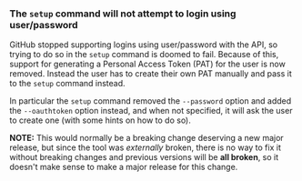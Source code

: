 ### The `setup` command will not attempt to login using user/password

GitHub stopped supporting logins using user/password with the API, so trying to
do so in the `setup` command is doomed to fail. Because of this, support for
generating a Personal Access Token (PAT) for the user is now removed. Instead
the user has to create their own PAT manually and pass it to the `setup`
command instead.

In particular the `setup` command removed the `--password` option and added
the `--oauthtoken` option instead, and when not specified, it will ask the user
to create one (with some hints on how to do so).

**NOTE:** This would normally be a breaking change deserving a new major release, but
since the tool was *externally* broken, there is no way to fix it without
breaking changes and previous versions will be **all broken**, so it doesn't
make sense to make a major release for this change.
